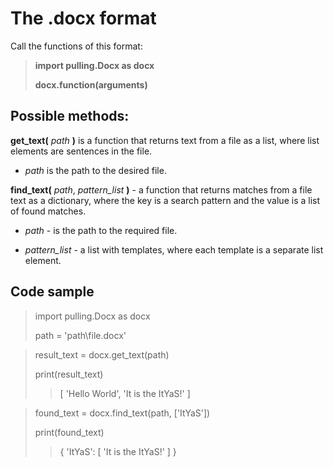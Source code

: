 # The .docx format
Call the functions of this format:

> **import pulling.Docx as docx**
>
> **docx.function(arguments)**
## Possible methods:
**get_text(** *path* **)** is a function that returns text from a file as a list, where list elements are sentences in the file.

 - *path* is the path to the desired file.


**find_text(** *path*, *pattern_list* **)** - a function that returns matches from a file text as a dictionary, where the key is a search pattern and the value is a list of found matches.

 - *path* - is the path to the required file.

 - *pattern_list* - a list with templates, where each template is a separate list element.
## Code sample
> import pulling.Docx as docx
> 
> path = 'path\\file.docx'

> result_text = docx.get_text(path)
> 
> print(result_text)
>> [ 'Hello World', 'It is the ItYaS!' ]

> found_text = docx.find_text(path, ['ItYaS'])
> 
> print(found_text)
>> { 'ItYaS': [ 'It is the ItYaS!' ] }